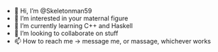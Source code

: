 - 👋 Hi, I’m @Skeletonman59
- 👀 I’m interested in your maternal figure
- 🌱 I’m currently learning C++ and Haskell
- 💞️ I’m looking to collaborate on stuff
- 📫 How to reach me -> message me, or massage, whichever works

<!---
Skeletonman59/Skeletonman59 is a ✨ special ✨ repository because its `README.md` (this file) appears on your GitHub profile.
You can click the Preview link to take a look at your changes.
--->
